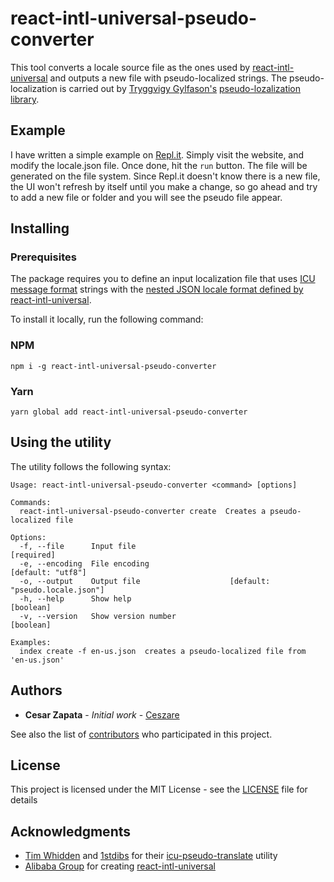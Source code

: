 # react-intl-universal-pseudo-converter

This tool converts a locale source file as the ones used by [react-intl-universal](https://github.com/alibaba/react-intl-universal) and outputs a new file with pseudo-localized strings. The pseudo-localization is carried out by [Tryggvigy Gylfason's](https://github.com/tryggvigy) [pseudo-lozalization library](https://github.com/tryggvigy/pseudo-localization).

## Example

I have written a simple example on [Repl.it](https://repl.it/@sigurdvh/React-Intl-Universal-Pseudo-Converter-Example?language=nodejs). Simply visit the website, and modify the locale.json file. Once done, hit the `run` button. The file will be generated on the file system. Since Repl.it doesn't know there is a new file, the UI won't refresh by itself until you make a change, so go ahead and try to add a new file or folder and you will see the pseudo file appear.

## Installing

### Prerequisites

The package requires you to define an input localization file that uses [ICU message format](http://userguide.icu-project.org/formatparse/messages) strings with the [nested JSON locale format defined by react-intl-universal](https://github.com/alibaba/react-intl-universal/releases/tag/1.4.3).


To install it locally, run the following command:

### NPM

```
npm i -g react-intl-universal-pseudo-converter
```

### Yarn

```
yarn global add react-intl-universal-pseudo-converter 
```

## Using the utility

The utility follows the following syntax:

```
Usage: react-intl-universal-pseudo-converter <command> [options]

Commands:
  react-intl-universal-pseudo-converter create  Creates a pseudo-localized file

Options:
  -f, --file      Input file                                          [required]
  -e, --encoding  File encoding                                [default: "utf8"]
  -o, --output    Output file                    [default: "pseudo.locale.json"]
  -h, --help      Show help                                            [boolean]
  -v, --version   Show version number                                  [boolean]

Examples:
  index create -f en-us.json  creates a pseudo-localized file from 'en-us.json'
```

## Authors

* **Cesar Zapata** - *Initial work* - [Ceszare](https://github.com/Ceszare)

See also the list of [contributors](https://github.com/ceszare/react-intl-universal-pseudo-converter/contributors) who participated in this project.

## License

This project is licensed under the MIT License - see the [LICENSE](LICENSE) file for details

## Acknowledgments

* [Tim Whidden](https://github.com/twhid) and [1stdibs](https://github.com/1stdibs) for their [icu-pseudo-translate](https://github.com/1stdibs/icu-pseudo-translate) utility
* [Alibaba Group](https://github.com/alibaba/) for creating [react-intl-universal](https://github.com/alibaba/react-intl-universal)
